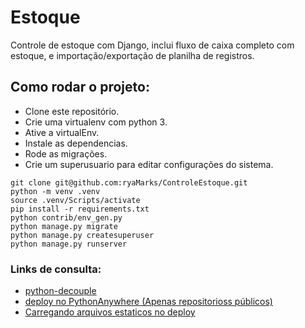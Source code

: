 # Estoque
Controle de estoque com Django, inclui fluxo de caixa completo com estoque, e importação/exportação de planilha de registros.

## Como rodar o projeto:

* Clone este repositório.
* Crie uma virtualenv com python 3.
* Ative a virtualEnv.
* Instale as dependencias.
* Rode as migrações.
* Crie um superusuario para editar configurações do sistema.

```
git clone git@github.com:ryaMarks/ControleEstoque.git
python -m venv .venv
source .venv/Scripts/activate
pip install -r requirements.txt
python contrib/env_gen.py
python manage.py migrate
python manage.py createsuperuser
python manage.py runserver
```

### Links de consulta:


* [python-decouple](https://github.com/henriquebastos/python-decouple)
* [deploy no PythonAnywhere (Apenas repositorioss públicos)](https://tutorial.djangogirls.org/pt/deploy/)
* [Carregando arquivos estaticos no deploy](https://pt.stackoverflow.com/questions/262043/problemas-carregar-static-files-no-django-em-deploy-no-heroku)

